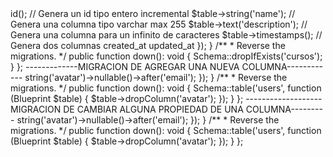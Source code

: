 <?php

use Illuminate\Database\Migrations\Migration;
use Illuminate\Database\Schema\Blueprint;
use Illuminate\Support\Facades\Schema;

return new class extends Migration
{
    /**
     * Run the migrations.
     */
    public function up(): void
    {
        Schema::create('cursos', function(Blueprint $table){
            $table->id(); // Genera un id tipo entero incremental 
            $table->string('name'); // Genera una columna tipo varchar max 255
            $table->text('description'); // Genera una columna para un infinito de caracteres
            $table->timestamps(); // Genera dos columnas created_at updated_at
        });
    }

    /**
     * Reverse the migrations.
     */
    public function down(): void
    {
        Schema::dropIfExists('cursos');
    }
};


-------------MIGRACION DE AGREGAR UNA NUEVA COLUMNA------------
<?php

use Illuminate\Database\Migrations\Migration;
use Illuminate\Database\Schema\Blueprint;
use Illuminate\Support\Facades\Schema;

return new class extends Migration
{
    /**
     * Run the migrations.
     */
    public function up(): void
    {
        Schema::table('users', function (Blueprint $table) {
            $table->string('avatar')->nullable()->after('email');
        });
    }

    /**
     * Reverse the migrations.
     */
    public function down(): void
    {
        Schema::table('users', function (Blueprint $table) {
            $table->dropColumn('avatar');
        });
    }
};

-------------------MIGRACION DE CAMBIAR ALGUNA PROPIEDAD DE UNA COLUMNA---------
<?php

use Illuminate\Database\Migrations\Migration;
use Illuminate\Database\Schema\Blueprint;
use Illuminate\Support\Facades\Schema;

return new class extends Migration
{
    /**
     * Run the migrations.
     */
    public function up(): void
    {
        Schema::table('users', function (Blueprint $table) {
            $table->string('avatar')->nullable()->after('email');
        });
    }

    /**
     * Reverse the migrations.
     */
    public function down(): void
    {
        Schema::table('users', function (Blueprint $table) {
            $table->dropColumn('avatar');
        });
    }
};

